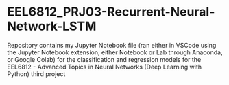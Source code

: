 # EEL6812_PRJ03-Recurrent-Neural-Network-LSTM
Repository contains my Jupyter Notebook file (ran either in VSCode using the Jupyter Notebook extension, either Notebook or Lab through Anaconda, or Google Colab) for the classification and regression models for the EEL6812 - Advanced Topics in Neural Networks (Deep Learning with Python) third project
